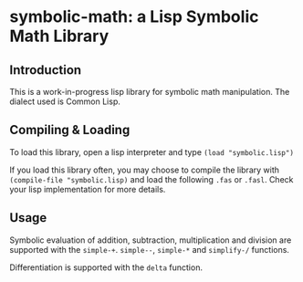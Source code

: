 symbolic-math: a Lisp Symbolic Math Library
===========================================

Introduction
------------
This is a work-in-progress lisp library for symbolic math manipulation. The dialect used is Common Lisp.

Compiling & Loading
-------------------
To load this library, open a lisp interpreter and type `(load "symbolic.lisp")`

If you load this library often, you may choose to compile the library with `(compile-file "symbolic.lisp)` and load the following `.fas` or `.fasl`. Check your lisp implementation for more details.

Usage
-----
Symbolic evaluation of addition, subtraction, multiplication and division are supported with the `simple-+`. `simple--`, `simple-*` and `simplify-/` functions.
 
Differentiation is supported with the `delta` function.